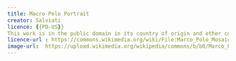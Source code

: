 ```yaml
---
title: Macro Polo Portrait
creator: Salviati
licence: {{PD-US}}	
This work is in the public domain in its country of origin and other countries and areas where the copyright term is the author's life plus 70 years or fewer.
licence-url : https://commons.wikimedia.org/wiki/File:Marco_Polo_Mosaic_from_Palazzo_Tursi.jpg
image-url:  https://upload.wikimedia.org/wikipedia/commons/b/b0/Marco_Polo_Mosaic_from_Palazzo_Tursi.jpg
---
```


